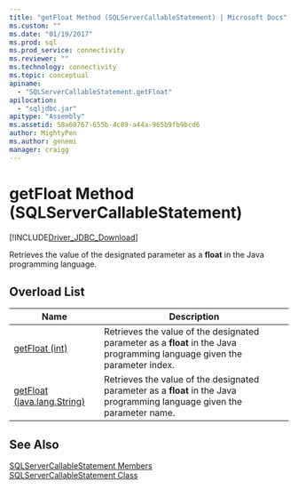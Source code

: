 ```yaml
---
title: "getFloat Method (SQLServerCallableStatement) | Microsoft Docs"
ms.custom: ""
ms.date: "01/19/2017"
ms.prod: sql
ms.prod_service: connectivity
ms.reviewer: ""
ms.technology: connectivity
ms.topic: conceptual
apiname: 
  - "SQLServerCallableStatement.getFloat"
apilocation: 
  - "sqljdbc.jar"
apitype: "Assembly"
ms.assetid: 58a60767-655b-4c89-a44a-965b9fb9bcd6
author: MightyPen
ms.author: genemi
manager: craigg
---
```

# getFloat Method (SQLServerCallableStatement)
[!INCLUDE[Driver_JDBC_Download](../../../includes/driver_jdbc_download.md)]

  Retrieves the value of the designated parameter as a **float** in the Java programming language.  
  
## Overload List  
  
|Name|Description|  
|----------|-----------------|  
|[getFloat (int)](../../../connect/jdbc/reference/getfloat-method-int.md)|Retrieves the value of the designated parameter as a **float** in the Java programming language given the parameter index.|  
|[getFloat (java.lang.String)](../../../connect/jdbc/reference/getfloat-method-java-lang-string.md)|Retrieves the value of the designated parameter as a **float** in the Java programming language given the parameter name.|  
  
## See Also  
 [SQLServerCallableStatement Members](../../../connect/jdbc/reference/sqlservercallablestatement-members.md)   
 [SQLServerCallableStatement Class](../../../connect/jdbc/reference/sqlservercallablestatement-class.md)  
  
  
